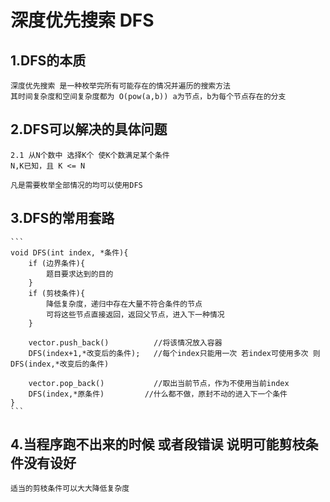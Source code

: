 # 深度优先搜索 DFS

## 1.DFS的本质
	深度优先搜索 是一种枚举完所有可能存在的情况并遍历的搜索方法
	其时间复杂度和空间复杂度都为 O(pow(a,b)) a为节点，b为每个节点存在的分支

## 2.DFS可以解决的具体问题
	2.1 从N个数中 选择K个 使K个数满足某个条件
	N,K已知，且 K <= N
	
	凡是需要枚举全部情况的均可以使用DFS

## 3.DFS的常用套路
	```
	void DFS(int index, *条件){
		if (边界条件){
			题目要求达到的目的		
		}	
		if (剪枝条件){
			降低复杂度，递归中存在大量不符合条件的节点
			可将这些节点直接返回，返回父节点，进入下一种情况
		}

		vector.push_back()			//将该情况放入容器
		DFS(index+1,*改变后的条件);	//每个index只能用一次 若index可使用多次 则DFS(index,*改变后的条件)

		vector.pop_back()			//取出当前节点，作为不使用当前index
		DFS(index,*原条件)			//什么都不做，原封不动的进入下一个条件
	}
	```

## 4.当程序跑不出来的时候 或者段错误 说明可能剪枝条件没有设好
	适当的剪枝条件可以大大降低复杂度
